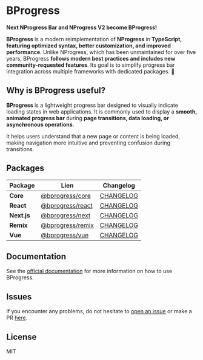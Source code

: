 # BProgress

**Next NProgress Bar and NProgress V2 become BProgress!**

**BProgress** is a modern reimplementation of **NProgress** in **TypeScript, featuring optimized syntax, better customization, and improved performance**. Unlike NProgress, which has been unmaintained for over five years, BProgress **follows modern best practices and includes new community-requested features**. Its goal is to simplify progress bar integration across multiple frameworks with dedicated packages. 🚀

## Why is BProgress useful?

**BProgress** is a lightweight progress bar designed to visually indicate loading states in web applications. It is commonly used to display a **smooth, animated progress bar** during **page transitions, data loading, or asynchronous operations**.

It helps users understand that a new page or content is being loaded, making navigation more intuitive and preventing confusion during transitions.

## Packages

| Package     | Lien                                                               | Changelog                                                                                 |
| ----------- | ------------------------------------------------------------------ | ----------------------------------------------------------------------------------------- |
| **Core**    | [@bprogress/core](https://www.npmjs.com/package/@bprogress/core)   | [CHANGELOG](https://github.com/imskyleen/bprogress/tree/main/packages/core/CHANGELOG.md)  |
| **React**   | [@bprogress/react](https://www.npmjs.com/package/@bprogress/react) | [CHANGELOG](https://github.com/imskyleen/bprogress/tree/main/packages/react/CHANGELOG.md) |
| **Next.js** | [@bprogress/next](https://www.npmjs.com/package/@bprogress/next)   | [CHANGELOG](https://github.com/imskyleen/bprogress/tree/main/packages/next/CHANGELOG.md)  |
| **Remix**   | [@bprogress/remix](https://www.npmjs.com/package/@bprogress/remix) | [CHANGELOG](https://github.com/imskyleen/bprogress/tree/main/packages/remix/CHANGELOG.md) |
| **Vue**     | [@bprogress/vue](https://www.npmjs.com/package/@bprogress/vue)     | [CHANGELOG](https://github.com/imskyleen/bprogress/tree/main/packages/vue/CHANGELOG.md)   |

## Documentation

See the [official documentation](https://bprogress.vercel.app/docs) for more information on how to use BProgress.

## Issues

If you encounter any problems, do not hesitate to [open an issue](https://github.com/imskyleen/bprogress/issues) or make a PR [here](https://github.com/imskyleen/bprogress).

## License

MIT
